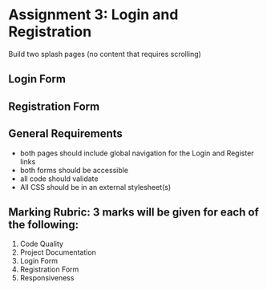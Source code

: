 # Assignment 3: Login and Registration
Build two splash pages (no content that requires scrolling)

## Login Form

## Registration Form

## General Requirements
- both pages should include global navigation for the Login and Register links
- both forms should be accessible
- all code should validate
- All CSS should be in an external stylesheet(s)

## Marking Rubric: 3 marks will be given for each of the following:
1. Code Quality
2. Project Documentation
3. Login Form
4. Registration Form
5. Responsiveness
